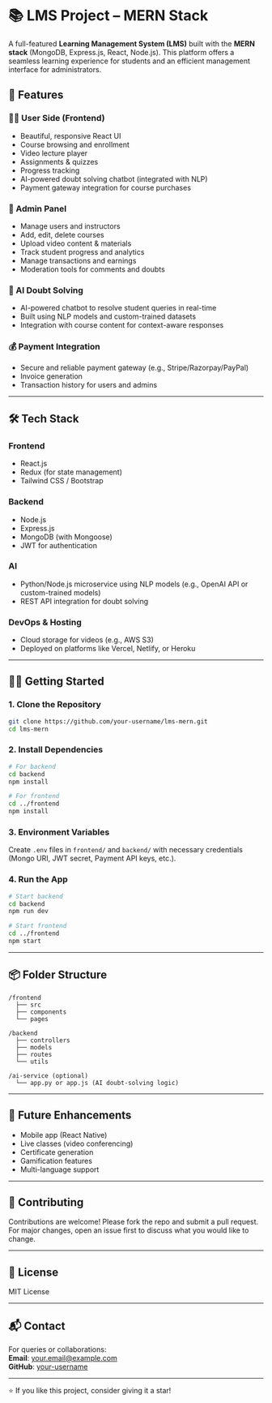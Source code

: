 # 📚 LMS Project – MERN Stack

A full-featured **Learning Management System (LMS)** built with the **MERN stack** (MongoDB, Express.js, React, Node.js). This platform offers a seamless learning experience for students and an efficient management interface for administrators.

## 🚀 Features

### 👨‍🎓 User Side (Frontend)
- Beautiful, responsive React UI
- Course browsing and enrollment
- Video lecture player
- Assignments & quizzes
- Progress tracking
- AI-powered doubt solving chatbot (integrated with NLP)
- Payment gateway integration for course purchases

### 🔧 Admin Panel
- Manage users and instructors
- Add, edit, delete courses
- Upload video content & materials
- Track student progress and analytics
- Manage transactions and earnings
- Moderation tools for comments and doubts

### 🧠 AI Doubt Solving
- AI-powered chatbot to resolve student queries in real-time
- Built using NLP models and custom-trained datasets
- Integration with course content for context-aware responses

### 💰 Payment Integration
- Secure and reliable payment gateway (e.g., Stripe/Razorpay/PayPal)
- Invoice generation
- Transaction history for users and admins

---

## 🛠️ Tech Stack

### Frontend
- React.js
- Redux (for state management)
- Tailwind CSS / Bootstrap

### Backend
- Node.js
- Express.js
- MongoDB (with Mongoose)
- JWT for authentication

### AI
- Python/Node.js microservice using NLP models (e.g., OpenAI API or custom-trained models)
- REST API integration for doubt solving

### DevOps & Hosting
- Cloud storage for videos (e.g., AWS S3)
- Deployed on platforms like Vercel, Netlify, or Heroku

---

## 🧑‍💻 Getting Started

### 1. Clone the Repository
```bash
git clone https://github.com/your-username/lms-mern.git
cd lms-mern
```

### 2. Install Dependencies
```bash
# For backend
cd backend
npm install

# For frontend
cd ../frontend
npm install
```

### 3. Environment Variables
Create `.env` files in `frontend/` and `backend/` with necessary credentials (Mongo URI, JWT secret, Payment API keys, etc.).

### 4. Run the App
```bash
# Start backend
cd backend
npm run dev

# Start frontend
cd ../frontend
npm start
```

---

## 📦 Folder Structure

```
/frontend
  ├── src
  ├── components
  └── pages

/backend
  ├── controllers
  ├── models
  ├── routes
  └── utils

/ai-service (optional)
  └── app.py or app.js (AI doubt-solving logic)
```

---

## 📝 Future Enhancements
- Mobile app (React Native)
- Live classes (video conferencing)
- Certificate generation
- Gamification features
- Multi-language support

---

## 🤝 Contributing

Contributions are welcome! Please fork the repo and submit a pull request. For major changes, open an issue first to discuss what you would like to change.

---

## 📄 License

MIT License

---

## 📬 Contact

For queries or collaborations:  
**Email**: your.email@example.com  
**GitHub**: [your-username](https://github.com/your-username)

---

⭐ If you like this project, consider giving it a star!
```

